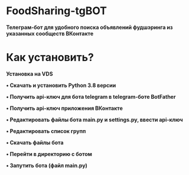 # FoodSharing-tgBOT
<b>Телеграм-бот для удобного поиска объявлений фудшэринга из указанных сообществ ВКонтакте<br>
# Как установить?
<b>Установка на VDS<b>

• Скачать и установить Python 3.8 версии
  
• Получить api-ключ для бота telegram в telegram-боте BotFather 

• Получить api-ключ приложения ВКонтакте 

• Редактировать файлы бота main.py и settings.py, ввести api-ключ

• Редактировать список групп

• Скачать файлы бота

• Перейти в директорию с ботом 

• Запутить бота (файл main.py) 
